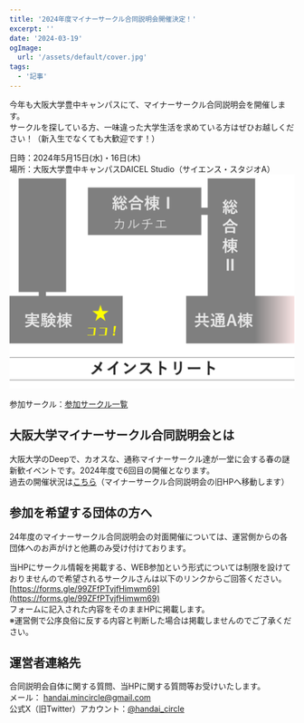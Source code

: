 ```yaml
---
title: '2024年度マイナーサークル合同説明会開催決定！'
excerpt: ''
date: '2024-03-19'
ogImage:
  url: '/assets/default/cover.jpg'
tags:
  - '記事'
---
```


今年も大阪大学豊中キャンパスにて、マイナーサークル合同説明会を開催します。  
サークルを探している方、一味違った大学生活を求めている方はぜひお越しください！（新入生でなくても大歓迎です！）  


日時：2024年5月15日(水)・16日(木)  
場所：大阪大学豊中キャンパスDAICEL Studio（サイエンス・スタジオA）  
![地図](/assets/orientation-2024/map.png)

参加サークル：[参加サークル一覧](/hp/posts/attend-circles-2024)　　  

## 大阪大学マイナーサークル合同説明会とは
大阪大学のDeepで、カオスな、通称マイナーサークル達が一堂に会する春の謎新歓イベントです。2024年度で6回目の開催となります。  
過去の開催状況は[こちら](https://w.atwiki.jp/handai_mincircle/pages/28.html)（マイナーサークル合同説明会の旧HPへ移動します）  

## 参加を希望する団体の方へ
24年度のマイナーサークル合同説明会の対面開催については、運営側からの各団体へのお声がけと他薦のみ受け付けております。  
  
当HPにサークル情報を掲載する、WEB参加という形式については制限を設けておりませんので希望されるサークルさんは以下のリンクからご回答ください。  
[https://forms.gle/99ZFfPTvjfHimwm69](https://forms.gle/99ZFfPTvjfHimwm69)	
フォームに記入された内容をそのままHPに掲載します。  
※運営側で公序良俗に反する内容と判断した場合は掲載しませんのでご了承ください。  


## 運営者連絡先
合同説明会自体に関する質問、当HPに関する質問等お受けいたします。  
メール： handai.mincircle@gmail.com  
公式X（旧Twitter）アカウント：[@handai_circle](https://twitter.com/handai_circle)